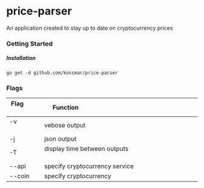 # price-parser
An application created to stay up to date on cryptocurrency prices

### Getting Started

##### Installation
```
go get -d github.com/kossmar/price-parser
```

### Flags

| Flag             | Function                                                                     |
|------------------|------------------------------------------------------------------------------|
| -v               | vebose output                                                                |
| -j               | json output                                                                  |
| -T               | display time between outputs                                                 |
| --api            | specify cryptocurrency service                                               |
| --coin           | specify cryptocurrency                                                       |

